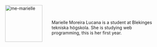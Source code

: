 
<br>
<br>
<br>
<p class="byline-border"><img src="img/me-marielle.jpg" alt="me-marielle" height="120" align="left" style="padding-right: 27px; padding-bottom: 30px; padding-top: 20px;">
<br>
<br>
<br>
<br>
Marielle Moreira Lucana is a student at Blekinges tekniska högskola. She is studying web programming, this is her first year. </p>
